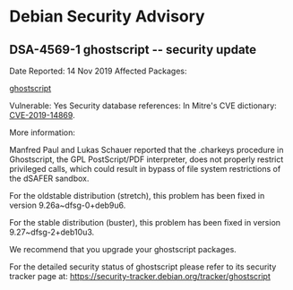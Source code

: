 
Debian Security Advisory
========================


DSA-4569-1 ghostscript -- security update
-----------------------------------------



Date Reported:
14 Nov 2019
Affected Packages:

[ghostscript](https://packages.debian.org/src:ghostscript)

Vulnerable:
Yes
Security database references:
In Mitre's CVE dictionary: [CVE-2019-14869](https://security-tracker.debian.org/tracker/CVE-2019-14869).  

More information:

Manfred Paul and Lukas Schauer reported that the .charkeys procedure in
Ghostscript, the GPL PostScript/PDF interpreter, does not properly
restrict privileged calls, which could result in bypass of file system
restrictions of the dSAFER sandbox.


For the oldstable distribution (stretch), this problem has been fixed
in version 9.26a~dfsg-0+deb9u6.


For the stable distribution (buster), this problem has been fixed in
version 9.27~dfsg-2+deb10u3.


We recommend that you upgrade your ghostscript packages.


For the detailed security status of ghostscript please refer to its
security tracker page at:
<https://security-tracker.debian.org/tracker/ghostscript>





